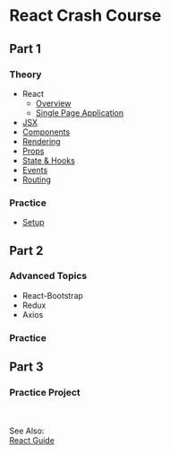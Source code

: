 # React Crash Course

## Part 1
### Theory
 - React
   - [Overview](https://gitlab.com/revature_training/react-team/-/blob/master/modules/01-intro-to-react/react-overview.md)
   - [Single Page Application](https://gitlab.com/revature_training/react-team/-/blob/master/modules/01-intro-to-react/single-page-application.md)
 - [JSX](https://gitlab.com/revature_training/react-team/-/blob/master/modules/02-react-fundamentals/jsx.md)
 - [Components](https://gitlab.com/revature_training/react-team/-/blob/master/modules/02-react-fundamentals/components.md)
 - [Rendering](https://gitlab.com/revature_training/react-team/-/blob/master/modules/02-react-fundamentals/rendering.md)
 - [Props](https://gitlab.com/revature_training/react-team/-/blob/master/modules/02-react-fundamentals/props-and-state.md)
 - [State & Hooks](https://reactjs.org/docs/hooks-state.html)
 - [Events](https://gitlab.com/revature_training/react-team/-/blob/master/modules/02-react-fundamentals/events.md)
 - [Routing](https://gitlab.com/revature_training/react-team/-/blob/master/modules/02-react-fundamentals/routing.md)

### Practice
 - [Setup](https://github.com/LiquidPlummer/ReactCrashCourseLessonPlan/blob/main/setup.md)


## Part 2
### Advanced Topics
 - React-Bootstrap
 - Redux
 - Axios
### Practice


## Part 3
### Practice Project


<BR><BR>See Also:  
 [React Guide](https://reactjs.org/docs/hello-world.html)
